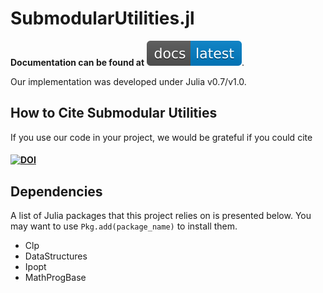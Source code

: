# SubmodularUtilities.jl

**Documentation can be found at** [![DOI](img/docs-latest-blue.svg)](https://lchen91.github.io/Submodular_Utilities/latest/index.html).

Our implementation was developed under Julia v0.7/v1.0.

## How to Cite Submodular Utilities

If you use our code in your project, we would be grateful if you could cite

#### [![DOI](https://zenodo.org/badge/159565266.svg)](https://zenodo.org/badge/latestdoi/159565266)

## Dependencies

A list of Julia packages that this project relies on is presented below. You may want to use `Pkg.add(package_name)` to install them.

- Clp
- DataStructures
- Ipopt
- MathProgBase
